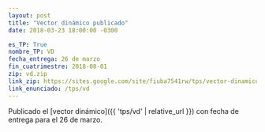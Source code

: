 ```yaml
---
layout: post
title: "Vector dinámico publicado"
date: 2018-03-23 18:00:00 -0300

es_TP: True
nombre_TP: VD
fecha_entrega: 26 de marzo
fin_cuatrimestre: 2018-08-01
zip: vd.zip
link_zip: https://sites.google.com/site/fiuba7541rw/tps/vector-dinamico/vd.zip?attredirects=0&d=1
link_enunciado: /tps/vd
---
```


Publicado el [vector dinámico]({{ 'tps/vd' | relative_url }}) con fecha de entrega para el 26 de marzo.
